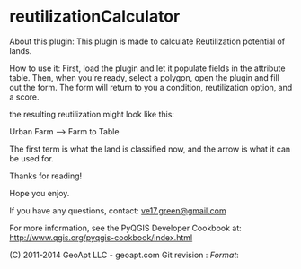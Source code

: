 # reutilizationCalculator
About this plugin:
This plugin is made to calculate Reutilization potential of lands.

How to use it:
First, load the plugin and let it populate fields in the attribute table.
Then, when you're ready, select a polygon, open the plugin and fill out the form.
The form will return to you a condition, reutilization option, and a score.

the resulting reutilization might look like this:

Urban Farm --> Farm to Table

The first term is what the land is classified now, and the arrow is what it can be used for.

Thanks for reading!

Hope you enjoy.

If you have any questions, contact:
ve17.green@gmail.com

For more information, see the PyQGIS Developer Cookbook at:
http://www.qgis.org/pyqgis-cookbook/index.html

(C) 2011-2014 GeoApt LLC - geoapt.com
Git revision : $Format:%H$
